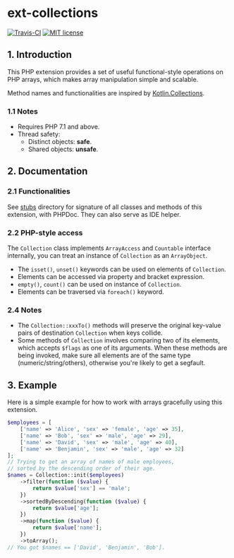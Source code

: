 # ext-collections

[![Travis-CI](https://travis-ci.org/CismonX/ext-collections.svg?branch=master)](https://travis-ci.org/CismonX/ext-collections)
[![MIT license](https://img.shields.io/badge/licence-MIT-blue.svg)](https://opensource.org/licenses/MIT)

## 1. Introduction

This PHP extension provides a set of useful functional-style operations on PHP arrays, which makes array manipulation simple and scalable.

Method names and functionalities are inspired by [Kotlin.Collections](https://kotlinlang.org/api/latest/jvm/stdlib/kotlin.collections/).

### 1.1 Notes

* Requires PHP 7.1 and above.
* Thread safety:
  * Distinct objects: **safe**.
  * Shared objects: **unsafe**.

## 2. Documentation

### 2.1 Functionalities

See [stubs](stubs/) directory for signature of all classes and methods of this extension, with PHPDoc. They can also serve as IDE helper.

### 2.2 PHP-style access

The `Collection` class implements `ArrayAccess` and `Countable` interface internally, you can treat an instance of `Collection` as an `ArrayObject`.

* The `isset()`, `unset()` keywords can be used on elements of `Collection`.
* Elements can be accessed via property and bracket expression.
* `empty()`, `count()` can be used on instance of `Collection`.
* Elements can be traversed via `foreach()` keyword.

### 2.4 Notes

* The `Collection::xxxTo()` methods will preserve the original key-value pairs of destination `Collection` when keys collide.
* Some methods of `Collection` involves comparing two of its elements, which accepts `$flags` as one of its arguments. When these methods are being invoked, make sure all elements are of the same type (numeric/string/others), otherwise you're likely to get a segfault.

## 3. Example

Here is a simple example for how to work with arrays gracefully using this extension.

```php
$employees = [
    ['name' => 'Alice', 'sex' => 'female', 'age' => 35],
    ['name' => 'Bob', 'sex' => 'male', 'age' => 29],
    ['name' => 'David', 'sex' => 'male', 'age' => 40],
    ['name' => 'Benjamin', 'sex' => 'male', 'age' => 32]
];
// Trying to get an array of names of male employees,
// sorted by the descending order of their age.
$names = Collection::init($employees)
    ->filter(function ($value) {
        return $value['sex'] == 'male';
    })
    ->sortedByDescending(function ($value) {
        return $value['age'];
    })
    ->map(function ($value) {
        return $value['name'];
    })
    ->toArray();
// You got $names == ['David', 'Benjamin', 'Bob'].
```
